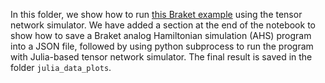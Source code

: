 In this folder, we show how to run [this Braket example](https://github.com/amazon-braket/amazon-braket-examples/blob/main/examples/analog_hamiltonian_simulation/00_Introduction_of_Analog_Hamiltonian_Simulation_with_Rydberg_Atoms.ipynb) using the tensor network simulator. We have added a section at the end of the notebook to show how to save a Braket analog Hamiltonian simulation (AHS) program into a JSON file, followed by using python subprocess to run the program with Julia-based tensor network simulator. The final result is saved in the folder `julia_data_plots`. 